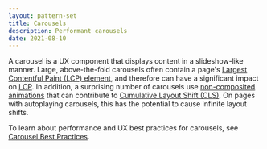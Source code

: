 ```yaml
---
layout: pattern-set
title: Carousels
description: Performant carousels
date: 2021-08-10
---
```


A carousel is a UX component that displays content in a slideshow-like manner.
Large, above-the-fold carousels often contain a page's [Largest Contentful Paint
(LCP) element](/lcp/#what-elements-are-considered), and therefore
can have a significant impact on [LCP](/lcp). In addition, a
surprising number of carousels use [non-composited
animations](/non-composited-animations/) that can contribute to
[Cumulative Layout Shift (CLS)](/cls). On pages with autoplaying
carousels, this has the potential to cause infinite layout shifts.

To learn about performance and UX best practices for carousels, see
[Carousel Best Practices](/carousel-best-practices/).
